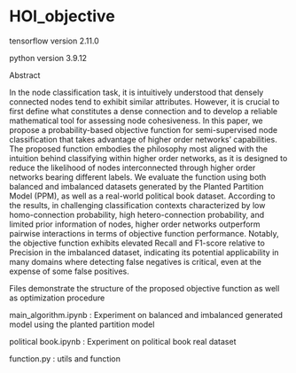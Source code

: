 # HOI_objective

tensorflow version 2.11.0

python version 3.9.12

Abstract

In the node classification task, it is intuitively understood that densely connected nodes tend to exhibit similar attributes. However, it is crucial to first define what constitutes a dense connection and to develop a reliable mathematical tool for assessing node cohesiveness. In this paper, we propose a probability-based objective function for semi-supervised node classification that takes advantage of higher order networks’ capabilities. The proposed function embodies the philosophy most aligned with the intuition behind classifying within higher order networks, as it is designed to reduce the likelihood of nodes interconnected through higher order networks bearing different labels. We evaluate the function using both balanced and imbalanced datasets generated by the Planted Partition Model (PPM), as well as a real-world political book dataset. According to the results, in challenging classification contexts characterized by low homo-connection probability, high hetero-connection probability, and limited prior information of nodes, higher order networks outperform pairwise interactions in terms of objective function performance. Notably, the objective function exhibits elevated Recall and F1-score relative to Precision in the imbalanced dataset, indicating its potential applicability in many domains where detecting false negatives is critical, even at the expense of some false positives.

Files demonstrate the structure of the proposed objective function as well as optimization procedure

main_algorithm.ipynb : Experiment on balanced and imbalanced generated model using the planted partition model

political book.ipynb : Experiment on political book real dataset

function.py : utils and function

